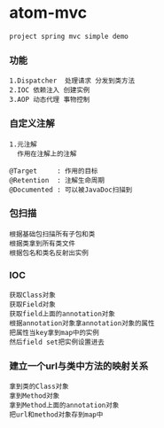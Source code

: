 atom-mvc
==============
    project spring mvc simple demo
    
### 功能
    
    1.Dispatcher  处理请求 分发到类方法
    2.IOC 依赖注入 创建实例
    3.AOP 动态代理 事物控制
    
### 自定义注解
    
    1.元注解
      作用在注解上的注解
      
    @Target     : 作用的目标
    @Retention  : 注解生命周期
    @Documented : 可以被JavaDoc扫描到
    
### 包扫描

    根据基础包扫描所有子包和类 
    根据类拿到所有类文件
    根据包名和类名反射出实例
    
### IOC 

    获取Class对象
    获取Field对象
    获取field上面的annotation对象
    根据annotation对象拿annotation对象的属性
    把属性当key拿到map中的实例
    然后field set把实例设置进去
    
### 建立一个url与类中方法的映射关系
    
    拿到类的Class对象
    拿到Method对象
    拿到Method上面的annotation对象
    把url和method对象存到map中
